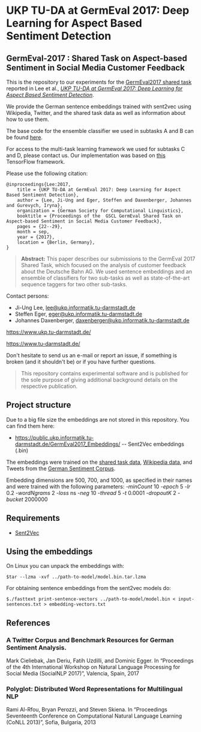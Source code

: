 # UKP TU-DA at GermEval 2017: Deep Learning for Aspect Based Sentiment Detection
## GermEval-2017 : Shared Task on Aspect-based Sentiment in Social Media Customer Feedback

This is the repository to our experiments for the [GermEval2017 shared task](https://sites.google.com/view/germeval2017-absa/home) reported in Lee et al., *[UKP TU-DA at GermEval 2017: Deep Learning for Aspect Based Sentiment Detection](https://duepublico.uni-duisburg-essen.de/servlets/DerivateServlet/Derivate-45683/GermEval2017_Proceedings.pdf)*.


We provide the German sentence embeddings trained with sent2vec using Wikipedia, Twitter, and the shared task data as well as information about how to use them. 

The base code for the ensemble classifier we used in subtasks A and B can be found [here](https://github.com/UKPLab/semeval2017-scienceie). 

For access to the multi-task learning framework we used for subtasks C and D, please contact us. Our implementation was based on [this](https://github.com/UKPLab/thesis2018-tk_mtl_sequence_tagging) TensorFlow framework.


Please use the following citation:

```
@inproceedings{Lee:2017,
	title = {UKP TU-DA at GermEval 2017: Deep Learning for Aspect Based Sentiment Detection},
	author = {Lee, Ji-Ung and Eger, Steffen and Daxenberger, Johannes and Gurevych, Iryna},
	organization = {German Society for Computational Linguistics},
	booktitle = {Proceedings of the  GSCL GermEval Shared Task on Aspect-based Sentiment in Social Media Customer Feedback},
	pages = {22--29},
	month = sep,
	year = {2017},
	location = {Berlin, Germany},
}
```


> **Abstract:** This paper describes our submissions to the GermEval 2017 Shared Task, which focused on the analysis of customer feedback about the Deutsche Bahn AG.
> We used sentence embeddings and an ensemble of classifiers for two sub-tasks as well as state-of-the-art sequence taggers for two other sub-tasks.


Contact persons:

  * Ji-Ung Lee, lee@ukp.informatik.tu-darmstadt.de 
  * Steffen Eger, eger@ukp.informatik.tu-darmstadt.de
  * Johannes Daxenberger, daxenberger@ukp.informatik.tu-darmstadt.de


https://www.ukp.tu-darmstadt.de/

https://www.tu-darmstadt.de/


Don't hesitate to send us an e-mail or report an issue, if something is broken (and it shouldn't be) or if you have further questions.

> This repository contains experimental software and is published for the sole purpose of giving additional background details on the respective publication. 

## Project structure

Due to a big file size the embeddings are not stored in this repository. You can find them here:

* https://public.ukp.informatik.tu-darmstadt.de/GermEval2017_Embeddings/ -- Sent2Vec embeddings (.bin) 

The embeddings were trained on the [shared task data](https://sites.google.com/view/germeval2017-absa/data), [Wikipedia data](https://sites.google.com/site/rmyeid/projects/polyglot), and Tweets from the [German Sentiment Corpus](https://spinningbytes.com/resources/germansentiment/).

Embedding dimensions are 500, 700, and 1000, as specified in their names and were trained with the following parameters:
-*minCount* 10	-*epoch* 5	-*lr* 0.2	-*wordNgrams* 2	-*loss* ns	-*neg* 10	-*thread* 5	-*t* 0.0001	-*dropoutK* 2	-*bucket* 2000000


## Requirements

* [Sent2Vec](https://github.com/epfml/sent2vec)


## Using the embeddings

On Linux you can unpack the embeddings with:

```
$tar --lzma -xvf ../path-to-model/model.bin.tar.lzma
```

For obtaining sentence embeddings from the sent2vec models do:

```
$./fasttext print-sentence-vectors ../path-to-model/model.bin < input-sentences.txt > embedding-vectors.txt
```

## References

### A Twitter Corpus and Benchmark Resources for German Sentiment Analysis. 
Mark Cieliebak, Jan Deriu, Fatih Uzdilli, and Dominic Egger. In “Proceedings of the 4th International Workshop on Natural Language Processing for Social Media (SocialNLP 2017)”, Valencia, Spain, 2017

### Polyglot: Distributed Word Representations for Multilingual NLP
Rami Al-Rfou, Bryan Perozzi, and Steven Skiena. In “Proceedings Seventeenth Conference on Computational Natural Language Learning (CoNLL 2013)”, Sofia, Bulgaria, 2013

